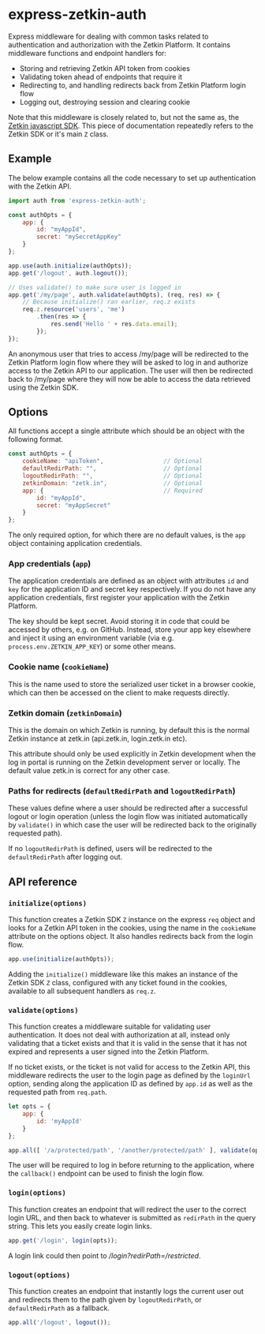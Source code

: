 # express-zetkin-auth
Express middleware for dealing with common tasks related to authentication and
authorization with the Zetkin Platform. It contains middleware functions and
endpoint handlers for:

* Storing and retrieving Zetkin API token from cookies
* Validating token ahead of endpoints that require it
* Redirecting to, and handling redirects back from Zetkin Platform login flow
* Logging out, destroying session and clearing cookie

Note that this middleware is closely related to, but not the same as, the
[Zetkin javascript SDK](https://github.com/zetkin/zetkin-js). This piece of
documentation repeatedly refers to the Zetkin SDK or it's main `Z` class.

## Example
The below example contains all the code necessary to set up authentication with
the Zetkin API.

```javascript
import auth from 'express-zetkin-auth';

const authOpts = {
    app: {
        id: "myAppId",
        secret: "mySecretAppKey"
    }
};

app.use(auth.initialize(authOpts));
app.get('/logout', auth.logout());

// Uses validate() to make sure user is logged in
app.get('/my/page', auth.validate(authOpts), (req, res) => {
    // Because initialize() ran earlier, req.z exists
    req.z.resource('users', 'me')
        .then(res => {
            res.send('Hello ' + res.data.email);
        });
});
```

An anonymous user that tries to access /my/page will be redirected to the Zetkin
Platform login flow where they will be asked to log in and authorize access to
the Zetkin API to our application. The user will then be redirected back to
/my/page where they will now be able to access the data retrieved using the
Zetkin SDK.

## Options
All functions accept a single attribute which should be an object with the
following format.

```javascript
const authOpts = {
    cookieName: "apiToken",                 // Optional
    defaultRedirPath: "",                   // Optional
    logoutRedirPath: "",                    // Optional
    zetkinDomain: "zetk.in",                // Optional
    app: {                                  // Required
        id: "myAppId",
        secret: "myAppSecret"
    }
};
```
The only required option, for which there are no default values, is the `app`
object containing application credentials.

### App credentials (`app`)
The application credentials are defined as an object with attributes `id` and
`key` for the application ID and secret key respectively. If you do not have
any application credentials, first register your application with the Zetkin
Platform.

The key should be kept secret. Avoid storing it in code that could be accessed
by others, e.g. on GitHub. Instead, store your app key elsewhere and inject it
using an environment variable (via e.g. `process.env.ZETKIN_APP_KEY`) or some
other means.

### Cookie name (`cookieName`)
This is the name used to store the serialized user ticket in a browser cookie,
which can then be accessed on the client to make requests directly.

### Zetkin domain (`zetkinDomain`)
This is the domain on which Zetkin is running, by default this is the normal
Zetkin instance at zetk.in (api.zetk.in, login.zetk.in etc).

This attribute should only be used explicitly in Zetkin development when the log
in portal is running on the Zetkin development server or locally. The default
value zetk.in is correct for any other case.

### Paths for redirects (`defaultRedirPath` and `logoutRedirPath`)
These values define where a user should be redirected after a successful logout
or login operation (unless the login flow was initiated automatically by
`validate()` in which case the user will be redirected back to the originally
requested path).

If no `logoutRedirPath` is defined, users will be redirected to the
`defaultRedirPath` after logging out.

## API reference
### `initialize(options)`
This function creates a Zetkin SDK `Z` instance on the express `req` object and
looks for a Zetkin API token in the cookies, using the name in the `cookieName`
attribute on the options object. It also handles redirects back from the login
flow.

```javascript
app.use(initialize(authOpts));
```

Adding the `initialize()` middleware like this makes an instance of the Zetkin
SDK `Z` class, configured with any ticket found in the cookies, available to all
subsequent handlers as `req.z`.

### `validate(options)`
This function creates a middleware suitable for validating user authentication.
It does not deal with authorization at all, instead only validating that a
ticket exists and that it is valid in the sense that it has not expired and
represents a user signed into the Zetkin Platform.

If no ticket exists, or the ticket is not valid for access to the Zetkin API,
this middleware redirects the user to the login page as defined by the
`loginUrl` option, sending along the application ID as defined by `app.id` as
well as the requested path from `req.path`.

```javascript
let opts = {
    app: {
        id: 'myAppId'
    }
};

app.all([ '/a/protected/path', '/another/protected/path' ], validate(opts));
```

The user will be required to log in before returning to the application, where
the `callback()` endpoint can be used to finish the login flow.

### `login(options)`
This function creates an endpoint that will redirect the user to the correct
login URL, and then back to whatever is submitted as `redirPath` in the query
string. This lets you easily create login links.

```javascript
app.get('/login', login(opts));
```

A login link could then point to _/login?redirPath=/restricted_.

### `logout(options)`
This function creates an endpoint that instantly logs the current user out and
redirects them to the path given by `logoutRedirPath`, or `defaultRedirPath` as
a fallback.

```javascript
app.all('/logout', logout());
```
